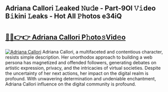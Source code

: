 ## Adriana Callori 𝙻eaked 𝙽u𝚍e - Part-9Ol 𝚅𝚒deo B𝚒kini 𝙻eaks - Hot All 𝙿hotos e34iQ

# <h2><a href="http://ld1f48.urlbe.top/?page=Adriana+Callori">🔗🔗👉👉 Adriana Callori P𝚑oto𝚜Vid𝚎o</a></h2>

[![Adriana Callori](https://i.imgur.com/eBuTRDB.gif)](http://ld1f48.urlbe.top/?page=Adriana+Callori)
Adriana Callori, a multifaceted and contentious character, resists simple description. Her unorthodox approach to building a web persona has magnetized and offended followers, generating debates on artistic expression, privacy, and the intricacies of virtual societies. Despite the uncertainty of her next actions, her impact on the digital realm is profound. With unwavering determination and undeniable enchantment, Adriana Callori influence on the digital community is profound.

